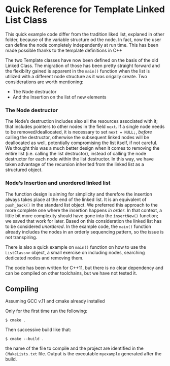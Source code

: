 # Quick Reference for Template Linked List Class

This quick example code differ from the tradition liked list, explaned in other folder, because of the variable structure od the node. In fact, now the user can define the node completely independently at run time. This has been made possible thanks to the template  definitions in C++ 

The two Template classes have now been defined on the basis of the old Linked Class. The migration of those has been pretty straight forward and the flexibilty gained is apparent in the `main()` function when the list is utilized with a different node structure as it was origally create. Two considerations are worth mentioning:
-	The Node destructor
-	And the Insertion on the list of new elements

### The Node destructor 
The Node’s destruction includes also all the resources associated with it; that includes pointers to other nodes in the field `next`. If a single node needs to be removed/deallocated, it is necessary to set `next = NULL;`,  *before* calling the destructor, otherwise the subsequent linked nodes will be deallocated as well, potentially compromising the list itself, if not careful.
We thought this was a much better design when it comes to removing the entire list (i.e. calling the list destructor), instead of calling the node destructor for each node within the list destructor. In this way, we have taken advantage of the recursion inherited from the linked list as a structured object.

### Node’s Insertion and unordered linked list
The function design is aiming for simplicity and therefore the insertion always takes place at the end of the linked list. It is an equivalent of `push_back()` in the standard list object. We preferred this approach to the more complete one where the insertion happens *in order*. In that context, a little bit more complexity should have gone into the `insertNew()` function; we saved that work for later. Based on this consideration the linked list has to be considered *unordered*. In the example code, the `main()` function already includes the nodes in an orderly sequencing pattern, so the issue is not transpiring. 


There is also a quick example on `main()` function on how to use the `ListClass<>` object, a small exercise on including nodes, searching dedicated nodes and removing them.


The code has been written for C++11, but there is no clear dependency and can be compiled on other toolchains, but we have not tested it.



## Compiling
Assuming GCC v.11 and cmake already installed

Only for the first time run the following:

`$ cmake . `

Then successive build like that:

`$ cmake --build . `

the name of the file to compile and the project are identified in the `CMakeLists.txt` file. 
Output is the executable `myexample` generated after the build.

